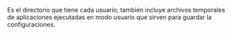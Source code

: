 Es el directorio que tiene cada usuario, también incluye archivos temporales de aplicaciones ejecutadas en modo usuario que sirven para guardar la configuraciones.